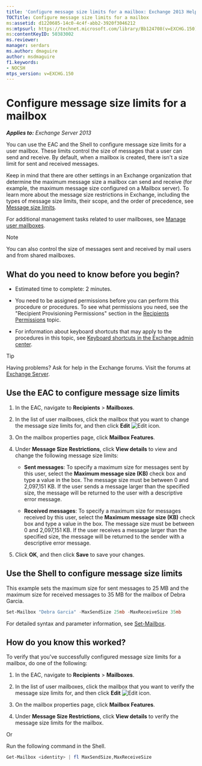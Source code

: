 ```yaml
---
title: 'Configure message size limits for a mailbox: Exchange 2013 Help'
TOCTitle: Configure message size limits for a mailbox
ms:assetid: d1220685-14c0-4c4f-abb2-3920f3046212
ms:mtpsurl: https://technet.microsoft.com/library/Bb124708(v=EXCHG.150)
ms:contentKeyID: 50383002
ms.reviewer: 
manager: serdars
ms.author: dmaguire
author: msdmaguire
f1.keywords:
- NOCSH
mtps_version: v=EXCHG.150
---
```


# Configure message size limits for a mailbox

_**Applies to:** Exchange Server 2013_

You can use the EAC and the Shell to configure message size limits for a user mailbox. These limits control the size of messages that a user can send and receive. By default, when a mailbox is created, there isn't a size limit for sent and received messages.

Keep in mind that there are other settings in an Exchange organization that determine the maximum message size a mailbox can send and receive (for example, the maximum message size configured on a Mailbox server). To learn more about the message size restrictions in Exchange, including the types of message size limits, their scope, and the order of precedence, see [Message size limits](message-size-limits-exchange-2013-help.md).

For additional management tasks related to user mailboxes, see [Manage user mailboxes](../ExchangeOnline/recipients-in-exchange-online/manage-user-mailboxes/manage-user-mailboxes.md).

> [!NOTE]
> You can also control the size of messages sent and received by mail users and from shared mailboxes.

## What do you need to know before you begin?

- Estimated time to complete: 2 minutes.

- You need to be assigned permissions before you can perform this procedure or procedures. To see what permissions you need, see the "Recipient Provisioning Permissions" section in the [Recipients Permissions](recipients-permissions-exchange-2013-help.md) topic.

- For information about keyboard shortcuts that may apply to the procedures in this topic, see [Keyboard shortcuts in the Exchange admin center](keyboard-shortcuts-in-the-exchange-admin-center-2013-help.md).

> [!TIP]
> Having problems? Ask for help in the Exchange forums. Visit the forums at [Exchange Server](https://social.technet.microsoft.com/forums/office/home?category=exchangeserver).

## Use the EAC to configure message size limits

1. In the EAC, navigate to **Recipients** \> **Mailboxes**.

2. In the list of user mailboxes, click the mailbox that you want to change the message size limits for, and then click **Edit** ![Edit icon](images/JJ218640.6f53ccb2-1f13-4c02-bea0-30690e6ea71d(EXCHG.150).gif "Edit icon").

3. On the mailbox properties page, click **Mailbox Features**.

4. Under **Message Size Restrictions**, click **View details** to view and change the following message size limits:

    - **Sent messages**: To specify a maximum size for messages sent by this user, select the **Maximum message size (KB)** check box and type a value in the box. The message size must be between 0 and 2,097,151 KB. If the user sends a message larger than the specified size, the message will be returned to the user with a descriptive error message.

    - **Received messages**: To specify a maximum size for messages received by this user, select the **Maximum message size (KB)** check box and type a value in the box. The message size must be between 0 and 2,097,151 KB. If the user receives a message larger than the specified size, the message will be returned to the sender with a descriptive error message.

5. Click **OK**, and then click **Save** to save your changes.

## Use the Shell to configure message size limits

This example sets the maximum size for sent messages to 25 MB and the maximum size for received messages to 35 MB for the mailbox of Debra Garcia.

```powershell
Set-Mailbox "Debra Garcia" -MaxSendSize 25mb -MaxReceiveSize 35mb
```

For detailed syntax and parameter information, see [Set-Mailbox](/powershell/module/exchange/Set-Mailbox).

## How do you know this worked?

To verify that you've successfully configured message size limits for a mailbox, do one of the following:

1. In the EAC, navigate to **Recipients** \> **Mailboxes**.

2. In the list of user mailboxes, click the mailbox that you want to verify the message size limits for, and then click **Edit** ![Edit icon](images/JJ218640.6f53ccb2-1f13-4c02-bea0-30690e6ea71d(EXCHG.150).gif "Edit icon").

3. On the mailbox properties page, click **Mailbox Features**.

4. Under **Message Size Restrictions**, click **View details** to verify the message size limits for the mailbox.

Or

Run the following command in the Shell.

```powershell
Get-Mailbox <identity> | fl MaxSendSize,MaxReceiveSize
```
